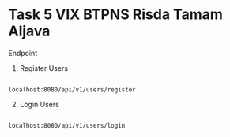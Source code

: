 # Task 5 VIX BTPNS Risda Tamam Aljava

Endpoint

1. Register Users
```

localhost:8080/api/v1/users/register

```

2. Login Users
```

localhost:8080/api/v1/users/login

```
